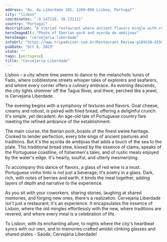 ```yaml
---
address: "Av. da Liberdade 185, 1269-050 Lisboa, Portugal"
city: "lisbon"
coordinates: "-9.147110, 38.721111"
country: "Portugal"
description: "A storied restaurant where ancient flavors mingle with refined ambiance to craft culinary poetry"
heroImageAlt: "Photo of Iberian pork and açorda de amêijoas"
heroImage: "cervejaria-liberdade"
infoUrl: "https://www.tripadvisor.com.br/Restaurant_Review-g189158-d1500681-Reviews-Cervejaria_Liberdade-Lisbon_Lisbon_District_Central_Portugal.html"
pubDate: "Oct 8, 2023"
state: ""
tags: [portugese]
title: "Cervejaria Liberdade"
---
```


Lisbon – a city where time seems to dance to the melancholic tunes of Fado, where cobblestone streets whisper tales of explorers and seafarers, and where every corner offers a culinary embrace. As evening descends, the city lights shimmer off the Tagus River, and there, perched like a jewel, is Cervejaria Liberdade.

The evening begins with a symphony of textures and flavors. Goat cheese, creamy and robust, is paired with fried bread, offering a delightful crunch. It's simple, yet decadent. An age-old tale of Portuguese country fare meeting the refined ambiance of the establishment.

The main course, the Iberian pork, boasts of the finest swine heritage. Cooked to tender perfection, every bite sings of ancient pastures and traditions. But it's the açorda de amêijoas that adds a touch of the sea to the plate. This traditional bread stew, kissed by the essence of clams, speaks of the Portuguese coastline, of fishermen's tales, and of rustic meals enjoyed by the water's edge. It's hearty, soulful, and utterly mesmerizing.

To accompany this dance of flavors, a glass of red wine is a must. Portuguese vinho tinto is not just a beverage; it's poetry in a glass. Dark, rich, with notes of berries and earth, it binds the meal together, adding layers of depth and narrative to the experience.

As you sit with your coworkers, sharing stories, laughing at shared memories, and forging new ones, there's a realization. Cervejaria Liberdade isn't just a restaurant; it's an experience. It encapsulates the essence of Lisbon, where the old mingles effortlessly with the new, where traditions are revered, and where every meal is a celebration of life.

To Lisbon, with its enchanting allure, to nights where the city's heartbeat syncs with our own, and to memories crafted amidst clinking glasses and shared plates - Saúde, Cervejaria Liberdade!
